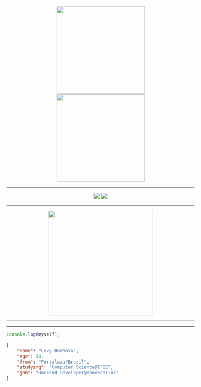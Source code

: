 <div align="center">
<img src="https://user-images.githubusercontent.com/16294244/125723976-7443b0fd-fe80-411e-9bfd-90fe5a088e5d.png" height="235rem" hspace="15"/>
<a href="https://github.com/anuraghazra/github-readme-stats">
    <img src="https://github-readme-stats.vercel.app/api/top-langs/?username=levyks&theme=dracula&layout=compact&langs_count=8" height="235rem" hspace="15"/>
</a>
<hr>
<a href="https://www.instagram.com/levy.barbosa.23/" target="_blank"><img src="https://img.shields.io/badge/-Instagram-%23E4405F?style=for-the-badge&logo=instagram&logoColor=white" target="_blank"></a>
    <a href="https://www.linkedin.com/in/levybarbosa/" target="_blank"><img src="https://img.shields.io/badge/-LinkedIn-%230077B5?style=for-the-badge&logo=linkedin&logoColor=white" target="_blank"></a>  
<hr>
<a href="https://github.com/anuraghazra/github-readme-stats"><img src="https://github-readme-stats.vercel.app/api/wakatime?username=Levyks&layout=compact&theme=dracula" height="280rem"/></a>
</div>

---



---

```js
console.log(myself);
```
```json
{
    "name": "Levy Barbosa",
    "age": 19,
    "from": "Fortaleza/Brazil",
    "studying": "Computer Science@IFCE",
    "job": "Backend Developer@opovoonline"
}
```
